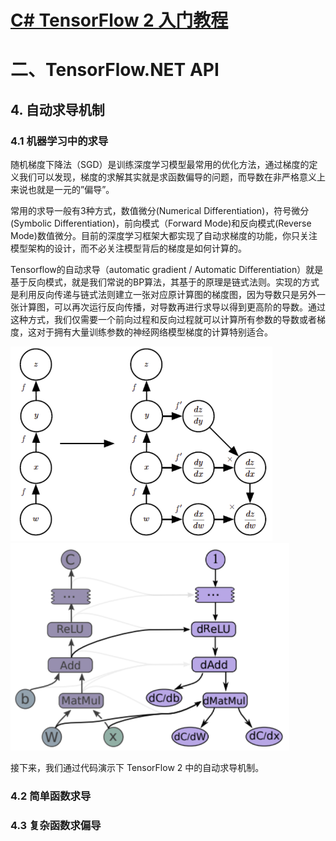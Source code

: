# [C# TensorFlow 2 入门教程](<https://github.com/SciSharp/TensorFlow.NET-Tutorials>)

# 二、TensorFlow.NET API

## 4. 自动求导机制

### 4.1 机器学习中的求导

随机梯度下降法（SGD）是训练深度学习模型最常用的优化方法，通过梯度的定义我们可以发现，梯度的求解其实就是求函数偏导的问题，而导数在非严格意义上来说也就是一元的”偏导”。

常用的求导一般有3种方式，数值微分(Numerical Differentiation)，符号微分(Symbolic Differentiation)，前向模式（Forward Mode)和反向模式(Reverse Mode)数值微分。目前的深度学习框架大都实现了自动求梯度的功能，你只关注模型架构的设计，而不必关注模型背后的梯度是如何计算的。

Tensorflow的自动求导（automatic gradient / Automatic Differentiation）就是基于反向模式，就是我们常说的BP算法，其基于的原理是链式法则。实现的方式是利用反向传递与链式法则建立一张对应原计算图的梯度图，因为导数只是另外一张计算图，可以再次运行反向传播，对导数再进行求导以得到更高阶的导数。通过这种方式，我们仅需要一个前向过程和反向过程就可以计算所有参数的导数或者梯度，这对于拥有大量训练参数的神经网络模型梯度的计算特别适合。

<img src="二、TensorFlow.NET API-4. 自动求导机制.assets/image-20200705211534801.png" alt="image-20200705211534801" style="zoom:67%;" />

<img src="二、TensorFlow.NET API-4. 自动求导机制.assets/image-20200705211623944.png" alt="image-20200705211623944" style="zoom:67%;" />

接下来，我们通过代码演示下 TensorFlow 2 中的自动求导机制。



### 4.2 简单函数求导









### 4.3 复杂函数求偏导













